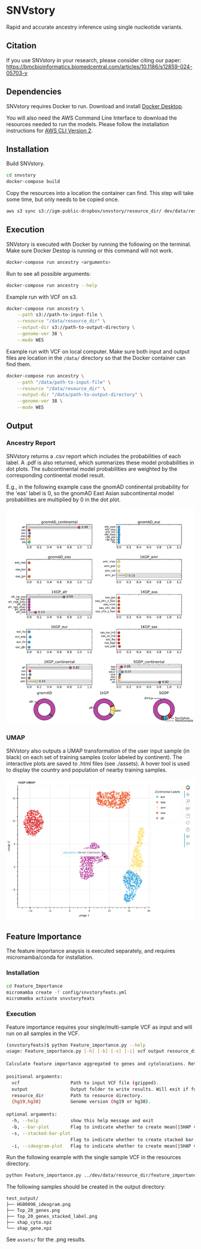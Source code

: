 # SNVstory
Rapid and accurate ancestry inference using single nucleotide variants.

## Citation

If you use SNVstory in your research, please consider citing our paper:
https://bmcbioinformatics.biomedcentral.com/articles/10.1186/s12859-024-05703-y


## Dependencies

SNVstory requires Docker to run. Download and install [Docker Desktop](https://docs.docker.com/get-docker/).

You will also need the AWS Command Line Interface to download the resources needed to run the models. Please follow the installation instructions for [AWS CLI Version 2](https://docs.aws.amazon.com/cli/latest/userguide/getting-started-install.html).

## Installation

Build SNVstory.
```bash
cd snvstory
docker-compose build
```

Copy the resources into a location the container can find. This step will take some time, but only needs to be copied once.
```bash
aws s3 sync s3://igm-public-dropbox/snvstory/resource_dir/ dev/data/resource_dir/ --no-sign-request
```

## Execution

SNVstory is executed with Docker by running the following on the terminal. Make sure Docker Destop is running or this command will not work.
```bash
docker-compose run ancestry <arguments>
```


Run to see all possible arguments:
```bash
docker-compose run ancestry --help
```

Example run with VCF on s3.
```bash
docker-compose run ancestry \
    --path s3://path-to-input-file \
    --resource "/data/resource_dir" \
    --output-dir s3://path-to-output-directory \
    --genome-ver 38 \
    --mode WES
```

Example run with VCF on local computer. Make sure both input and output files are location in the ```/data/``` directory so that the Docker container can find them.
```bash
docker-compose run ancestry \
    --path "/data/path-to-input-file" \
    --resource "/data/resource_dir" \
    --output-dir "/data/path-to-output-directory" \
    --genome-ver 38 \
    --mode WES
```

## Output

### Ancestry Report
SNVstory returns a .csv report which includes the probabilities of each label. A .pdf is also returned, which summarizes these model probabilities in dot plots. The subcontinental model probabilities are weighted by the corresponding continental model result. 

E.g., in the following example case the gnomAD continental probability for the 'eas' label is 0, so the gnomAD East Asian subcontinental model probabilities are multiplied by 0 in the dot plot.


![Example Report](assets/ExampleAncestryReport.svg)


### UMAP
SNVstory also outputs a UMAP transformation of the user input sample (in black) on each set of training samples (color labeled by continent). The interactive plots are saved to .html files (see ./assets). A hover tool is used to display the country and population of nearby training samples.

![Example Report](assets/Example_1kGP_umap.png)



## Feature Importance

The feature importance anaysis is executed separately, and requires micromamba/conda for installation.

### Installation

```bash
cd Feature_Importance
micromamba create -f config/snvstoryfeats.yml
micromamba activate snvstoryfeats
```

### Execution

Feature importance requires your single/multi-sample VCF as input and will run on all samples in the VCF.

```bash
(snvstoryfeats)$ python Feature_importance.py --help
usage: Feature_importance.py [-h] [-b] [-s] [-i] vcf output resource_dir {hg19,hg38}

Calculate feature importance aggregated to genes and cytolocations. Returns two .npz files with shap values. Optionally create summary plots.

positional arguments:
  vcf                   Path to input VCF file (gzipped).
  output                Output folder to write results. Will exit if folder exists.
  resource_dir          Path to resource directory.
  {hg19,hg38}           Genome version (hg19 or hg38).

optional arguments:
  -h, --help            show this help message and exit
  -b, --bar-plot        Flag to indicate whether to create mean(|SHAP val|) bar plot. All samples in the VCF are aggregated together.
  -s, --stacked-bar-plot
                        Flag to indicate whether to create stacked bar plot. All samples in the VCF are aggregated together.
  -i, --ideogram-plot   Flag to indicate whether to create mean(|SHAP val|) bar plot. This will create a separate plot for each sample in the VCF.

```

Run the following example with the single sample VCF in the resources directory.

```bash
python Feature_importance.py ../dev/data/resource_dir/feature_importance/HG00096.example.vcf.gz test_output/ ../dev/data/resource_dir/ hg38 -b -s -i
```

The following samples should be created in the output directory:
```
test_output/
├── HG00096_ideogram.png
├── Top_20_genes.png
├── Top_20_genes_stacked_label.png
├── shap_cyto.npz
└── shap_gene.npz
```

See ```assets/``` for the .png results.






